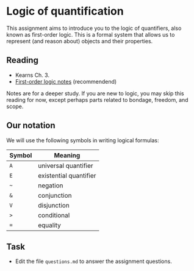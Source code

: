 # Logic of quantification 

This assignment aims to introduce you to the logic of quantifiers, also known as
first-order logic. This is a formal system that allows us to represent (and
reason about) objects and their properties.

## Reading

* Kearns Ch. 3.
* [First-order logic notes](first-order-logic.pdf) (recommendend)

Notes are for a deeper study. If you are new to logic, you may skip this reading
for now, except perhaps parts related to bondage, freedom, and scope.


## Our notation

We will use the following symbols in writing logical formulas:

| Symbol | Meaning |
|--------|---------|
| `A`    | universal quantifier |
| `E`    | existential quantifier |
| `~`    | negation |
| `&`    | conjunction |
| `V`    | disjunction |
| `>`    | conditional |
| `=`    | equality|


## Task

* Edit the file `questions.md` to answer the assignment questions.
